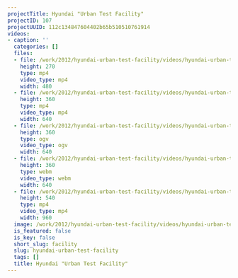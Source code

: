 ```yaml
---
projectTitle: Hyundai "Urban Test Facility"
projectID: 107
projectUUID: 112c134847604402b65b510510761914
videos:
- caption: ''
  categories: []
  files:
  - file: /work/2012/hyundai-urban-test-facility/videos/hyundai-urban-test-facility/hyundai-urban-test-facility-480x270.mp4
    height: 270
    type: mp4
    video_type: mp4
    width: 480
  - file: /work/2012/hyundai-urban-test-facility/videos/hyundai-urban-test-facility/hyundai-urban-test-facility-640x360.mp4
    height: 360
    type: mp4
    video_type: mp4
    width: 640
  - file: /work/2012/hyundai-urban-test-facility/videos/hyundai-urban-test-facility/hyundai-urban-test-facility-640x360.ogv
    height: 360
    type: ogv
    video_type: ogv
    width: 640
  - file: /work/2012/hyundai-urban-test-facility/videos/hyundai-urban-test-facility/hyundai-urban-test-facility-640x360.webm
    height: 360
    type: webm
    video_type: webm
    width: 640
  - file: /work/2012/hyundai-urban-test-facility/videos/hyundai-urban-test-facility/hyundai-urban-test-facility-960x540.mp4
    height: 540
    type: mp4
    video_type: mp4
    width: 960
  image: /work/2012/hyundai-urban-test-facility/videos/hyundai-urban-test-facility/hyundai-urban-test-facility.05.jpg
  is_featured: false
  is_key: false
  short_slug: facility
  slug: hyundai-urban-test-facility
  tags: []
  title: Hyundai "Urban Test Facility"
---
```

